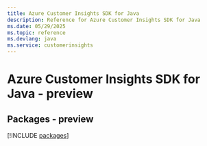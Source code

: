 ```yaml
---
title: Azure Customer Insights SDK for Java
description: Reference for Azure Customer Insights SDK for Java
ms.date: 05/29/2025
ms.topic: reference
ms.devlang: java
ms.service: customerinsights
---
```

# Azure Customer Insights SDK for Java - preview
## Packages - preview
[!INCLUDE [packages](customer-insights-index.md)]